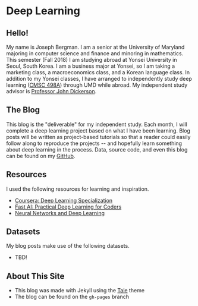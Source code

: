 # Deep Learning

## Hello!
My name is Joseph Bergman. I am a senior at the University of Maryland majoring in computer science and finance and minoring in mathematics. This semester (Fall 2018) I am studying abroad at Yonsei University in Seoul, South Korea. I am a business major at Yonsei, so I am taking a marketing class, a macroeconomics class, and a Korean language class. In addition to my Yonsei classes, I have arranged to independently study deep learning ([CMSC 498A](http://undergrad.cs.umd.edu/independent-study-cmsc498a)) through UMD while abroad. My independent study advisor is [Professor John Dickerson](https://www.cs.umd.edu/people/dickerson).

## The Blog
This blog is the "deliverable" for my independent study. Each month, I will complete a deep learning project based on what I have been learning. Blog posts will be written as project-based tutorials so that a reader could easily follow along to reproduce the projects -- and hopefully learn something about deep learning in the process. Data, source code, and even this blog can be found on my [GitHub](https://github.com/JosephBergman/deep-learning).

## Resources
I used the following resources for learning and inspiration.
+ [Coursera: Deep Learning Specialization](https://www.coursera.org/specializations/deep-learning)
+ [Fast AI: Practical Deep Learning for Coders](http://course.fast.ai/)
+ [Neural Networks and Deep Learning](http://neuralnetworksanddeeplearning.com/)

## Datasets
My blog posts make use of the following datasets.
+ TBD!

## About This Site 
+ This blog was made with Jekyll using the [Tale](https://github.com/chesterhow/tale/) theme
+ The blog can be found on the `gh-pages` branch
